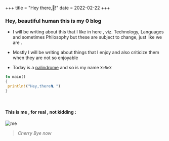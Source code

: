 +++
title = "Hey there,👺!"
date = 2022-02-22
+++

### Hey, beautiful human this is my 0 blog

- I will be writing about this that I like in here , viz. Technology, Languages and sometimes Philosophy but these are subject to change, just like we are .

- Mostly I will be writing about things that I enjoy and also criticize them when they are not so enjoyable

- Today is a [palindrome](https://en.wikipedia.org/wiki/Palindrome) and so is my name `XeReX`

```rust
fn main()
{
 println!("Hey,there🐈 ")
}

```






<br/>

#### This is me , for real , not kidding :

![me](/images/hey.jpg)

> *Cherry Bye now*
